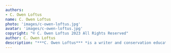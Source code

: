 ```yaml
---
authors:
- C. Owen Loftus
name: C. Owen Loftus
photo: 'images/c-owen-loftus.jpg'
avatar: 'images/c-owen-loftus.jpg'
copyright: "© C. Owen Loftus 2023 All Rights Reserved"
author: C. Owen Loftus
description: "***C. Owen Loftus*** *is a writer and conservation educator, which means he's lucky enough to have sharks for coworkers. He's married to a strange and lovely ocean spirit, and believes in aliens but not Bigfoot (he's optimistic about ghosts). Owen has been published by* Utter Speculation Publication *and* Jayhenge Press. *Find those stories and more upcoming projects at [www.coloftus.com](https://coloftus.com/).*"
---
```


